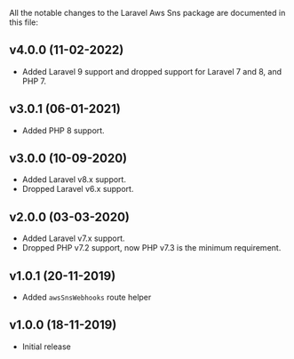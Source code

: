 All the notable changes to the Laravel Aws Sns package are documented in this file:

## v4.0.0 (11-02-2022)
- Added Laravel 9 support and dropped support for Laravel 7 and 8, and PHP 7.

## v3.0.1 (06-01-2021)
- Added PHP 8 support.

## v3.0.0 (10-09-2020)
- Added Laravel v8.x support.
- Dropped Laravel v6.x support.

## v2.0.0 (03-03-2020)
- Added Laravel v7.x support.
- Dropped PHP v7.2 support, now PHP v7.3 is the minimum requirement.

## v1.0.1 (20-11-2019)
- Added `awsSnsWebhooks` route helper

## v1.0.0 (18-11-2019)
- Initial release
